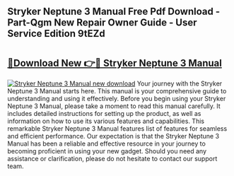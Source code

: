 ## Stryker Neptune 3 Manual Free Pdf Download - Part-Qgm New Repair Owner Guide - User Service Edition 9tEZd

# <h2><a href="http://bc13356.oget.top/?id=Stryker+Neptune+3+Manual">🔗Download New 👉🔴 Stryker Neptune 3 Manual</a></h2>

[![Stryker Neptune 3 Manual new download](https://i.imgur.com/5g1atiW.png)](http://bc13356.oget.top/?id=Stryker+Neptune+3+Manual)
Your journey with the Stryker Neptune 3 Manual starts here. This manual is your comprehensive guide to understanding and using it effectively. Before you begin using your Stryker Neptune 3 Manual, please take a moment to read this manual carefully. It includes detailed instructions for setting up the product, as well as information on how to use its various features and capabilities. This remarkable Stryker Neptune 3 Manual features list of features for seamless and efficient performance. Our expectation is that the Stryker Neptune 3 Manual has been a reliable and effective resource in your journey to becoming proficient in using your new gadget. Should you need any assistance or clarification, please do not hesitate to contact our support team.
